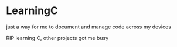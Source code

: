 # LearningC
just a way for me to document and manage code across my devices

RIP learning C, other projects got me busy
